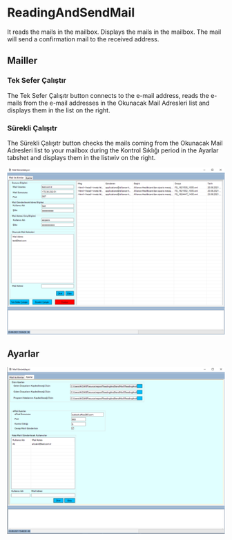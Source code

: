 # ReadingAndSendMail
  It reads the mails in the mailbox. Displays the mails in the mailbox. The mail will send a confirmation mail to the received address.

## Mailler
### Tek Sefer Çalıştır
  The Tek Sefer Çalışıtr button connects to the e-mail address, reads the e-mails from the e-mail addresses in the Okunacak Mail Adresleri list and displays them in the list on the right.
  
### Sürekli Çalışıtr
  The Sürekli Çalışıtr button checks the mails coming from the Okunacak Mail Adresleri list to your mailbox during the Kontrol Sıklığı period in the Ayarlar tabshet and displays them in the listwiv on the right.
  
![Main View](https://github.com/turkmuhendisnet/ReadingAndSendMail/blob/master/ReadingAndSendMail/ReadingAndSendMailMainView.PNG)

## Ayarlar
![Settings View](https://github.com/turkmuhendisnet/ReadingAndSendMail/blob/master/ReadingAndSendMail/ReadingAndSendMailSettingsView.PNG)

